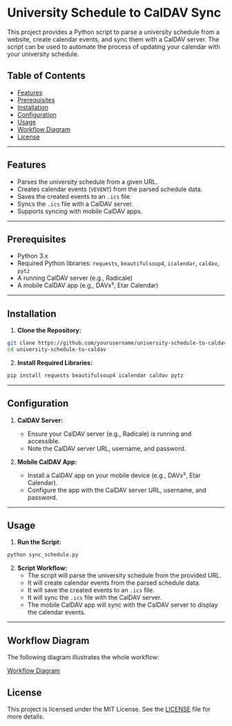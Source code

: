 # University Schedule to CalDAV Sync

This project provides a Python script to parse a university schedule from a website, create calendar events, and sync them with a CalDAV server. The script can be used to automate the process of updating your calendar with your university schedule.

## Table of Contents

- [Features](#features)
- [Prerequisites](#prerequisites)
- [Installation](#installation)
- [Configuration](#configuration)
- [Usage](#usage)
- [Workflow Diagram](#workflow-diagram)
- [License](#license)

---

## Features

- Parses the university schedule from a given URL.
- Creates calendar events (`VEVENT`) from the parsed schedule data.
- Saves the created events to an `.ics` file.
- Syncs the `.ics` file with a CalDAV server.
- Supports syncing with mobile CalDAV apps.

---

## Prerequisites

- Python 3.x
- Required Python libraries: `requests`, `beautifulsoup4`, `icalendar`, `caldav`, `pytz`
- A running CalDAV server (e.g., Radicale)
- A mobile CalDAV app (e.g., DAVx⁵, Etar Calendar)

---

## Installation

1. **Clone the Repository:**

```bash
git clone https://github.com/yourusername/university-schedule-to-caldav.git
cd university-schedule-to-caldav
```

2. **Install Required Libraries:**

```bash
pip install requests beautifulsoup4 icalendar caldav pytz
```

---

## Configuration

1. **CalDAV Server:**
   - Ensure your CalDAV server (e.g., Radicale) is running and accessible.
   - Note the CalDAV server URL, username, and password.

2. **Mobile CalDAV App:**
   - Install a CalDAV app on your mobile device (e.g., DAVx⁵, Etar Calendar).
   - Configure the app with the CalDAV server URL, username, and password.

---

## Usage

1. **Run the Script:**

```bash
python sync_schedule.py
```

2. **Script Workflow:**
   - The script will parse the university schedule from the provided URL.
   - It will create calendar events from the parsed schedule data.
   - It will save the created events to an `.ics` file.
   - It will sync the `.ics` file with the CalDAV server.
   - The mobile CalDAV app will sync with the CalDAV server to display the calendar events.

---

## Workflow Diagram

The following diagram illustrates the whole workflow:

 [Workflow Diagram](docs/university_schedule_sync_workflow_tb.png)

## License

This project is licensed under the MIT License. See the [LICENSE](LICENSE) file for more details.
